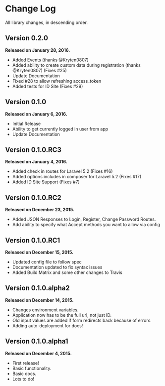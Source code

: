 Change Log
==========

All library changes, in descending order.

Version 0.2.0
-------------

**Released on January 28, 2016.**

- Added Events (thanks @Kryten0807)
- Added ability to create custom data during registration (thanks @Kryten0807) (Fixes #25)
- Update Documentation
- Fixed #28 to allow refreshing access_token
- Added tests for ID Site (Fixes #29)

Version 0.1.0
-------------

**Released on January 6, 2016.**

- Initial Release
- Ability to get currently logged in user from app
- Update Documentation

Version 0.1.0.RC3
-----------------

**Released on January 4, 2016.**

- Added check in routes for Laravel 5.2 (Fixes #16)
- Added options includes in composer for Laravel 5.2 (Fixes #17)
- Added ID Site Support (Fixes #7)

Version 0.1.0.RC2
-----------------

**Released on December 23, 2015.**

- Added JSON Responses to Login, Register, Change Password Routes.
- Add ability to specify what Accept methods you want to allow via config


Version 0.1.0.RC1
-----------------

**Released on December 15, 2015.**

- Updated config file to follow spec
- Documentation updated to fix syntax issues
- Added Build Matrix and some other changes to Travis


Version 0.1.0.alpha2
--------------------

**Released on December 14, 2015.**

- Changes environment variables.
- Application now has to be the full url, not just ID.
- Old input values are added if form redirects back because of errors.
- Adding auto-deployment for docs!

Version 0.1.0.alpha1
--------------------

**Released on December 4, 2015.**

- First release!
- Basic functionality.
- Basic docs.
- Lots to do!
